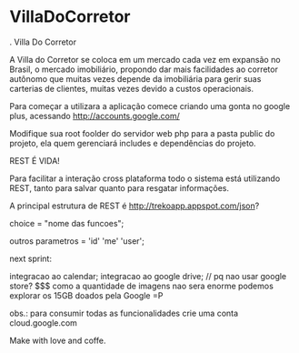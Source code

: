 VillaDoCorretor
===============
.
Villa Do Corretor


A Villa do Corretor se coloca em um mercado cada vez em expansão no Brasil, o mercado imobiliário, propondo dar mais facilidades ao corretor autônomo que muitas vezes depende da imobiliária para gerir suas carterias de clientes, muitas vezes devido a custos operacionais.


Para começar a utilizara a aplicação comece criando uma gonta no google plus, acessando http://accounts.google.com/

Modifique sua root foolder do servidor web php para a pasta public do projeto, ela quem gerenciará includes e dependências do projeto.



REST É VIDA!

Para facilitar a interação cross plataforma todo o sistema está utilizando REST, tanto para salvar quanto para resgatar informações.

A principal estrutura de REST é http://trekoapp.appspot.com/json?


choice = "nome das funcoes";

outros parametros = 'id' 'me' 'user';


next sprint:

integracao ao calendar;
integracao ao google drive; // pq nao usar google store? $$$ como a quantidade de imagens nao sera enorme podemos explorar os 15GB doados pela Google =P

obs.: para consumir todas as funcionalidades crie uma conta cloud.google.com

Make with love and coffe.

